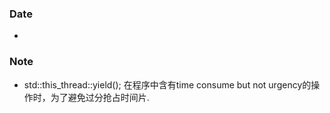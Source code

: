 ### Date
- 

### Note
- std::this_thread::yield(); 在程序中含有time consume but not urgency的操作时，为了避免过分抢占时间片.